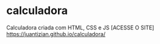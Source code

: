 # calculadora
Calculadora criada com HTML, CSS e JS
[ACESSE O SITE] https://juantizian.github.io/calculadora/
